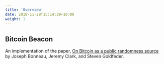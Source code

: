 ```yaml
---
title: 'Overview'
date: 2018-11-28T15:14:39+10:00
weight: 1
---
```


## Bitcoin Beacon

An implementation of the paper, [On Bitcoin as a public randomness source](https://eprint.iacr.org/2015/1015.pdf) by Joseph Bonneau, Jeremy Clark, and Steven Goldfeder. 